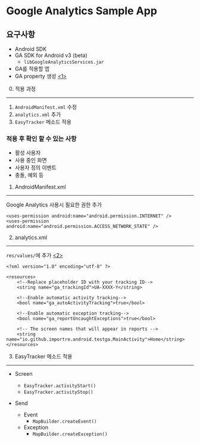 Google Analytics Sample App
===========================



요구사항
--------

- Android SDK
- GA SDK for Android v3 (beta)
    - `libGoogleAnalyticsServices.jar`
- GA를 적용할 앱
- GA property 생성 [\<1\>][1]



0. 적용 과정
------------

1. `AndroidManifest.xml` 수정
2. `analytics.xml` 추가
3. `EasyTracker` 메소드 적용


### 적용 후 확인 할 수 있는 사항

- 활성 사용자
- 사용 중인 화면
- 사용자 정의 이벤트
- 충돌, 예외 등



1. AndroidManifest.xml
----------------------

Google Analytics 사용시 필요한 권한 추가

```
<uses-permission android:name="android.permission.INTERNET" />
<uses-permission android:name="android.permission.ACCESS_NETWORK_STATE" />
```



2. analytics.xml
----------------

`res/values/`에 추가 [\<2\>][2]

```
<?xml version="1.0" encoding="utf-8" ?>

<resources>
    <!--Replace placeholder ID with your tracking ID-->
    <string name="ga_trackingId">UA-XXXX-Y</string>

    <!--Enable automatic activity tracking-->
    <bool name="ga_autoActivityTracking">true</bool>

    <!--Enable automatic exception tracking-->
    <bool name="ga_reportUncaughtExceptions">true</bool>

    <!-- The screen names that will appear in reports -->
    <string name="io.github.importre.android.testga.MainActivity">Home</string>
</resources>
```



3. EasyTracker 메소드 적용
-----------------------

- Screen
    - `EasyTracker.activityStart()`
    - `EasyTracker.activityStop()`

- Send
    - Event
        - `MapBuilder.createEvent()`
    - Exception
        - `MapBuilder.createException()`










[1]: https://support.google.com/analytics/answer/2614741?hl=ko "GA 속성 설정 도움말"
[2]: https://developers.google.com/analytics/devguides/collection/android/parameters#parameters "EasyTracker 속성"
